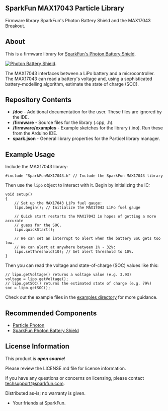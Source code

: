 ## SparkFun MAX17043 Particle Library

Firmware library SparkFun's Photon Battery Shield and the MAX17043 Breakout.

About
-------------------

This is a firmware library for [SparkFun's Photon Battery Shield](https://www.sparkfun.com/products/13626).

[![Photon Battery Shield](https://cdn.sparkfun.com//assets/parts/1/1/0/0/9/13626-01.jpg)](https://www.sparkfun.com/products/13626).

The MAX17043 interfaces between a LiPo battery and a microcontroller. The MAX17043 can read a battery's voltage and, using a sophisticated battery-modelling algorithm, estimate the state of charge (SOC).

Repository Contents
-------------------

* **/doc** - Additional documentation for the user. These files are ignored by the IDE. 
* **/firmware** - Source files for the library (.cpp, .h).
* **/firmware/examples** - Example sketches for the library (.ino). Run these from the Arduino IDE. 
* **spark.json** - General library properties for the Particel library manager. 

Example Usage
-------------------

Include the MAX17043 library:

	#include "SparkFunMAX17043.h" // Include the SparkFun MAX17043 library
	
Then use the `lipo` object to interact with it. Begin by initializing the IC:

	void setup()
	{
		// Set up the MAX17043 LiPo fuel gauge:
		lipo.begin(); // Initialize the MAX17043 LiPo fuel gauge

		// Quick start restarts the MAX17043 in hopes of getting a more accurate
		// guess for the SOC.
		lipo.quickStart();

		// We can set an interrupt to alert when the battery SoC gets too low.
		// We can alert at anywhere between 1% - 32%:
		lipo.setThreshold(10); // Set alert threshold to 10%.
	}

Then you can read the voltage and state-of-charge (SOC) values like this:

	// lipo.getVoltage() returns a voltage value (e.g. 3.93)
	voltage = lipo.getVoltage();
	// lipo.getSOC() returns the estimated state of charge (e.g. 79%)
	soc = lipo.getSOC();
	
Check out the example files in the [examples directory](https://github.com/sparkfun/SparkFun_MAX17043_Particle_Library/tree/master/firmware/examples) for more guidance.

Recommended Components
-------------------

* [Particle Photon](https://www.sparkfun.com/products/13345)
* [SparkFun Photon Battery Shield](https://www.sparkfun.com/products/13626)

License Information
-------------------

This product is _**open source**_! 

Please review the LICENSE.md file for license information. 

If you have any questions or concerns on licensing, please contact techsupport@sparkfun.com.

Distributed as-is; no warranty is given.

- Your friends at SparkFun.